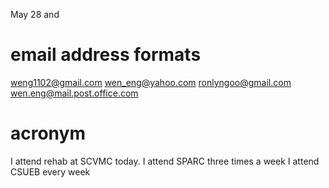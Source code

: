 May 28 and 

# email address formats
weng1102@gmail.com
wen_eng@yahoo.com
ronlyngoo@gmail.com
wen.eng@mail.post.office.com


# acronym
I attend rehab at SCVMC today.
I attend SPARC three times a week
I attend CSUEB every week

